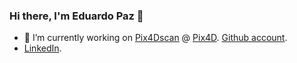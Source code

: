 ### Hi there, I'm Eduardo Paz 👋

- 🔭 I’m currently working on [Pix4Dscan](https://www.pix4d.com/product/pix4dscan-drone-flight-inspection-software) @ [Pix4D](https://www.pix4d.com/). [Github account](https://github.com/edupazpix4d).
- [LinkedIn](https://www.linkedin.com/in/edupaz/).

<!--
**edupaz2/edupaz2** is a ✨ _special_ ✨ repository because its `README.md` (this file) appears on your GitHub profile.

Here are some ideas to get you started:

- 🔭 I’m currently working on ...
- 🌱 I’m currently learning ...
- 👯 I’m looking to collaborate on ...
- 🤔 I’m looking for help with ...
- 💬 Ask me about ...
- 📫 How to reach me: ...
- 😄 Pronouns: ...
- ⚡ Fun fact: ...
-->

